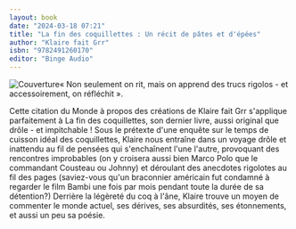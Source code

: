```yaml
---
layout: book
date: "2024-03-18 07:21"
title: "La fin des coquillettes : Un récit de pâtes et d'épées"
author: "Klaire fait Grr"
isbn: "9782491260170"
editor: "Binge Audio"
---
```

![Couverture](/img/9782491260170.jpeg)« Non seulement on rit, mais on apprend des trucs rigolos - et accessoirement, on réfléchit ».

Cette citation du Monde à propos des créations de Klaire fait Grr s'applique parfaitement à La fin des coquillettes, son dernier livre, aussi original que drôle - et impitchable !
Sous le prétexte d'une enquête sur le temps de cuisson idéal des coquillettes, Klaire nous entraîne dans un voyage drôle et inattendu au fil de pensées qui s'enchaînent l'une l'autre, provoquant des rencontres improbables (on y croisera aussi bien Marco Polo que le commandant Cousteau ou Johnny) et déroulant des anecdotes rigolotes au fil des pages (saviez-vous qu'un braconnier américain fut condamné à regarder le film Bambi une fois par mois pendant toute la durée de sa détention?) Derrière la légèreté du coq à l'âne, Klaire trouve un moyen de commenter le monde actuel, ses dérives, ses absurdités, ses étonnements, et aussi un peu sa poésie.